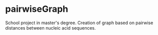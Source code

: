 # pairwiseGraph
School project in master's degree. Creation of graph based on pairwise distances between nucleic acid sequences.
